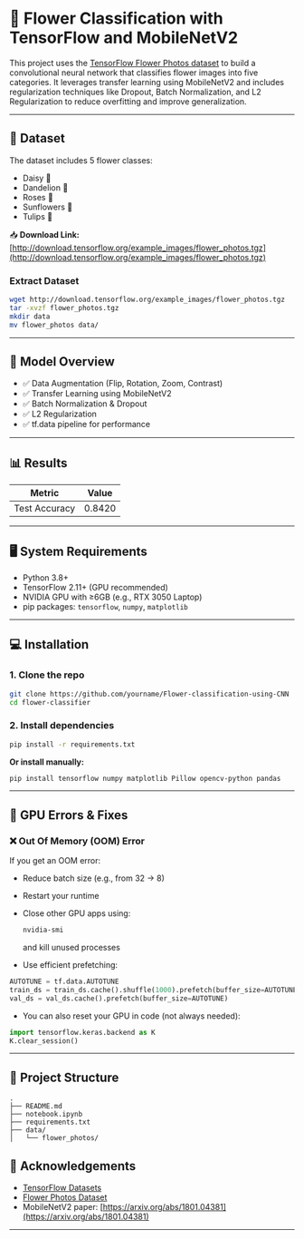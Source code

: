 # 🌸 Flower Classification with TensorFlow and MobileNetV2

This project uses the [TensorFlow Flower Photos dataset](http://download.tensorflow.org/example_images/flower_photos.tgz) to build a convolutional neural network that classifies flower images into five categories. It leverages transfer learning using MobileNetV2 and includes regularization techniques like Dropout, Batch Normalization, and L2 Regularization to reduce overfitting and improve generalization.

---

## 📁 Dataset

The dataset includes 5 flower classes:
- Daisy 🌼  
- Dandelion 🌾  
- Roses 🌹  
- Sunflowers 🌻  
- Tulips 🌷  

📥 **Download Link:**  
[http://download.tensorflow.org/example_images/flower_photos.tgz](http://download.tensorflow.org/example_images/flower_photos.tgz)

### Extract Dataset

```bash
wget http://download.tensorflow.org/example_images/flower_photos.tgz
tar -xvzf flower_photos.tgz
mkdir data
mv flower_photos data/
```

---

## 🧠 Model Overview

- ✅ Data Augmentation (Flip, Rotation, Zoom, Contrast)
- ✅ Transfer Learning using MobileNetV2
- ✅ Batch Normalization & Dropout
- ✅ L2 Regularization
- ✅ tf.data pipeline for performance

---

## 📊 Results

| Metric           | Value   |
|------------------|---------|
| Test Accuracy    | 0.8420  |

---

## 🖥️ System Requirements

- Python 3.8+
- TensorFlow 2.11+ (GPU recommended)
- NVIDIA GPU with ≥6GB (e.g., RTX 3050 Laptop)
- pip packages: `tensorflow`, `numpy`, `matplotlib`

---

## 💻 Installation

### 1. Clone the repo

```bash
git clone https://github.com/yourname/Flower-classification-using-CNN
cd flower-classifier
```

### 2. Install dependencies

```bash
pip install -r requirements.txt
```

**Or install manually:**

```bash
pip install tensorflow numpy matplotlib Pillow opencv-python pandas
```

---

## 🧪 GPU Errors & Fixes

### ❌ Out Of Memory (OOM) Error

If you get an OOM error:
- Reduce batch size (e.g., from 32 → 8)
- Restart your runtime
- Close other GPU apps using:  
  ```bash
  nvidia-smi
  ```
  and kill unused processes

- Use efficient prefetching:
```python
AUTOTUNE = tf.data.AUTOTUNE
train_ds = train_ds.cache().shuffle(1000).prefetch(buffer_size=AUTOTUNE)
val_ds = val_ds.cache().prefetch(buffer_size=AUTOTUNE)
```

- You can also reset your GPU in code (not always needed):
```python
import tensorflow.keras.backend as K
K.clear_session()
```

---

## 📂 Project Structure

```
.
├── README.md
├── notebook.ipynb
├── requirements.txt
├── data/
│   └── flower_photos/

```

## 🙌 Acknowledgements

- [TensorFlow Datasets](https://www.tensorflow.org/datasets)
- [Flower Photos Dataset](http://download.tensorflow.org/example_images/flower_photos.tgz)
- MobileNetV2 paper: [https://arxiv.org/abs/1801.04381](https://arxiv.org/abs/1801.04381)

---


